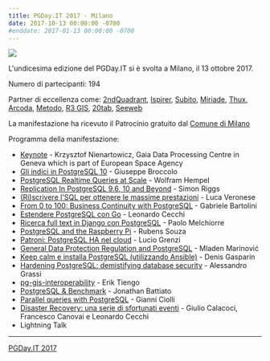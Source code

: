 ```yaml
---
title: PGDay.IT 2017 - Milano
date: 2017-10-13 00:00:00 -0700
#enddate: 2017-01-13 00:00:00 -0700
---
```


![](/timeline/assets/img/pgday2017.jpg)

L'undicesima edizione del PGDay.IT si è svolta a Milano, il 13 ottobre 2017.

Numero di partecipanti: 194

Partner di eccellenza come: [2ndQuadrant](https://www.2ndquadrant.com/it/), [Ispirer](https://www.ispirer.com/), [Subito](https://www.subito.it/), [Miriade](https://www.miriade.it/), [Thux](https://www.thux.it/it/), [Arcoda](https://www.arcoda.it/), [Metodo](http://www.metodo.net/metodo/home), [R3 GIS](https://www.r3-gis.com/), [20tab](https://www.20tab.com/), [Seeweb](https://www.seeweb.it/)

La manifestazione ha ricevuto il Patrocinio gratuito dal [Comune di Milano](http://www.comune.milano.it/wps/portal/ist/it)

Programma della manifestazione:

- [Keynote](https://2017.pgday.it/it/schedule/#session-1) - Krzysztof Nienartowicz, Gaia Data Processing Centre in Geneva which is part of European Space Agency
- [Gli indici in PostgreSQL 10](https://2017.pgday.it/it/schedule/#session-009) - Giuseppe Broccolo
- [PostgreSQL Realtime Queries at Scale](https://2017.pgday.it/it/schedule/#session-2) - Wolfram Hempel
- [Replication In PostgreSQL 9.6, 10 and Beyond](https://2017.pgday.it/it/schedule/#session-018) - Simon Riggs
- [(Ri)scrivere l'SQL per ottenere le massime prestazioni](https://2017.pgday.it/it/schedule/#session-8) - Luca Veronese
- [From 0 to 100: Business Continuity with PostgreSQL](https://2017.pgday.it/it/schedule/#session-3) - Gabriele Bartolini
- [Estendere PostgreSQL con Go](https://2017.pgday.it/it/schedule/#session-9) - Leonardo Cecchi
- [Ricerca full text in Django con PostgreSQL](https://2017.pgday.it/it/schedule/#session-10) - Paolo Melchiorre
- [PostgreSQL and the Raspberry Pi](https://2017.pgday.it/it/schedule/#session-4) - Rubens Souza
- [Patroni: PostgreSQL HA nel cloud](https://2017.pgday.it/it/schedule/#session-11) - Lucio Grenzi
- [General Data Protection Regulation and PostgreSQL](https://2017.pgday.it/it/schedule/#session-5) - Mladen Marinović
- [Keep calm e installa PostgreSQL (utilizzando Ansible)](https://2017.pgday.it/it/schedule/#session-12) - Denis Gasparin
- [Hardening PostgreSQL: demistifying database security](https://2017.pgday.it/it/schedule/#session-6) - Alessandro Grassi
- [pg-gis-interoperability](https://2017.pgday.it/it/schedule/#session-7) - Erik Tiengo
- [PostgreSQL & Benchmark](https://2017.pgday.it/it/schedule/#session-13) - Jonathan Battiato
- [Parallel queries with PostgreSQL](https://2017.pgday.it/it/schedule/#session-008) - Gianni Ciolli
- [Disaster Recovery: una serie di sfortunati eventi](https://2017.pgday.it/it/schedule/#session-14) - Giulio Calacoci, Francesco Canovai e Leonardo Cecchi
- Lightning Talk

------------------------------------------------------------------------------------------

[PGDay.IT 2017](https://2017.pgday.it/)
